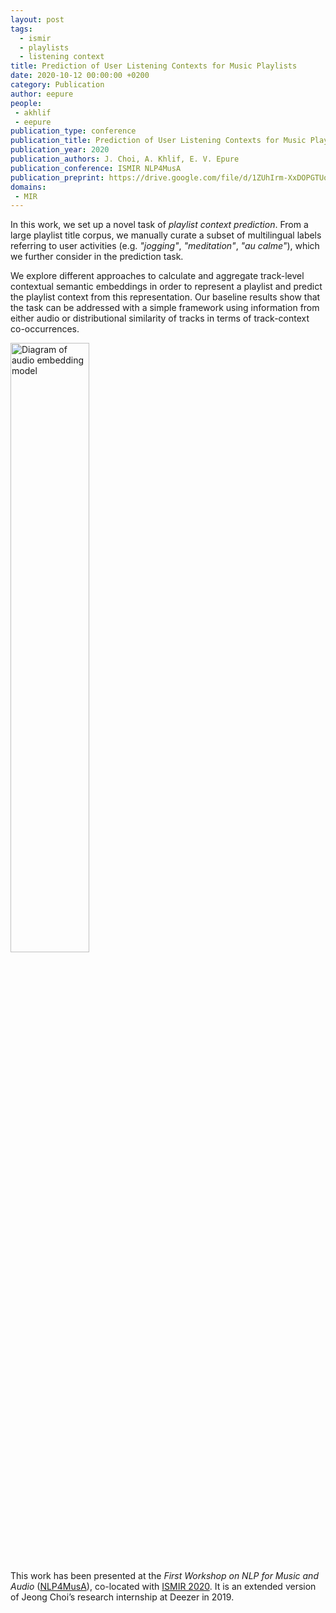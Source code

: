 ```yaml
---
layout: post
tags:
  - ismir
  - playlists
  - listening context
title: Prediction of User Listening Contexts for Music Playlists
date: 2020-10-12 00:00:00 +0200
category: Publication
author: eepure
people:
 - akhlif
 - eepure
publication_type: conference
publication_title: Prediction of User Listening Contexts for Music Playlists
publication_year: 2020
publication_authors: J. Choi, A. Khlif, E. V. Epure
publication_conference: ISMIR NLP4MusA
publication_preprint: https://drive.google.com/file/d/1ZUhIrm-XxDOPGTUoGbvuRbSx6nq7i-0Y/view
domains: 
 - MIR
---
```


In this work, we set up a novel task of <i>playlist context prediction</i>. From a large playlist title corpus, we manually curate a subset of multilingual labels referring to user activities (e.g. <i>"jogging"</i>, <i>"meditation"</i>, <i>"au calme"</i>), which we further consider in the prediction task. 

We explore different approaches to calculate and aggregate track-level contextual semantic embeddings in order to represent a playlist and
predict the playlist context from this representation. Our baseline results show that the task can be addressed with a simple framework using 
information from either audio or distributional similarity of tracks in terms of track-context co-occurrences.

<div class="publication-illustration">
    <img
        style="width: 50%;"
        src="{{ '/static/images/publis/choi20ismir/model.png' | prepend: site.url }}"
        alt=" Diagram of audio embedding model"/>
</div>

This work has been presented at the <i>First Workshop on NLP for Music and Audio</i> (<a href="https://sites.google.com/view/nlp4musa/schedule?authuser=0">NLP4MusA</a>), co-located with <a href="https://www.ismir2020.net/">ISMIR 2020</a>.
It is an extended version of Jeong Choi’s research internship at Deezer in 2019.
